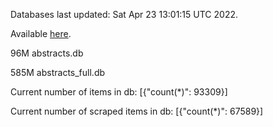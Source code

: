 Databases last updated: Sat Apr 23 13:01:15 UTC 2022. 

Available [here](https://github.com/cbeauhilton/ash-db/releases).


96M	abstracts.db

585M	abstracts_full.db

Current number of items in db:
[{"count(*)": 93309}]

Current number of scraped items in db:
[{"count(*)": 67589}]
